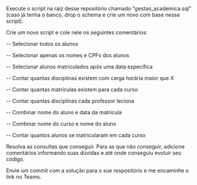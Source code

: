 Execute o script na raiz desse repositório chamado "gestao_academica.sql" (caso já tenha o banco, drop o schema e crie um novo com base nesse script).

Crie um novo script e cole nele os seguintes comentários:

-- Selecionar todos os alunos

-- Selecionar apenas os nomes e CPFs dos alunos

-- Selecionar alunos matriculados após uma data específica

-- Contar quantas disciplinas existem com carga horária maior que X

-- Contar quantas matrículas existem para cada curso

-- Contar quantas disciplinas cada professor leciona

-- Combinar nome do aluno e data da matrícula

-- Combinar nome do curso e nome do aluno

-- Contar quantos alunos se matricularam em cada curso

Resolva as consultas que conseguir. Para as que não conseguir, adicione comentários informando suas dúvidas e até onde conseguiu evoluir seu código.

Envie um commit com a solução para o sue respositório e me encaminhe o link no Teams.
